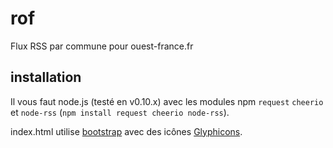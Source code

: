 rof
===

Flux RSS par commune pour ouest-france.fr

## installation

Il vous faut node.js (testé en v0.10.x) avec les modules npm `request` `cheerio` et `node-rss` (`npm install request cheerio node-rss`).

index.html utilise [bootstrap](http://getbootstrap.com) avec des icônes [Glyphicons](http://glyphicons.com/).



